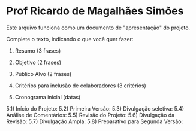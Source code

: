 # Prof Ricardo de Magalhães Simões

Este arquivo funciona como um documento de "apresentação" do projeto.

Complete o texto, indicando o que você quer fazer:

1) Resumo (3 frases)

2) Objetivo (2 frases)

3) Público Alvo (2 frases)

4) Critérios para inclusão de colaboradores (3 critérios)

5) Cronograma inicial (datas)

5.1) Início do Projeto:
5.2) Primeira Versão:
5.3) Divulgação seletiva:
5.4) Análise de Comentários:
5.5) Revisão do Projeto:
5.6) Divulgação da Revisão:
5.7) Divulgação Ampla:
5.8) Preparativo para Segunda Versão:
